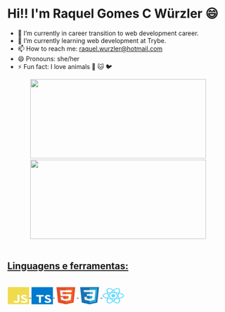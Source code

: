 # Hi!! I'm Raquel Gomes C Würzler 😄

- 🔭 I’m currently in career transition to web development career.
- 🌱 I’m currently learning web development at Trybe.
- 📫 How to reach me: raquel.wurzler@hotmail.com
- 😄 Pronouns: she/her
- ⚡ Fun fact: I love animals 🐶 🐱 🐦

<div align="center">
  <a href="https://github.com/Raquel-Wurzler">
  <img height="180em" width="400px" src="https://github-readme-stats.vercel.app/api?username=Raquel-Wurzler&count_private=true&show_icons=true&theme=tokyonight&include_all_commits=true"/>
  <img height="180em" width="400px" src="https://github-readme-stats.vercel.app/api/top-langs/?username=Raquel-Wurzler&layout=compact&langs_count=7&theme=tokyonight"/>
</div><br>

## Linguagens e ferramentas:
<div style="display: inline_block"><br>
  <img align="center" alt="Raquel-Js" height="40" width="50" src="https://raw.githubusercontent.com/devicons/devicon/master/icons/javascript/javascript-plain.svg">
  <img align="center" alt="Raquel-Ts" height="40" width="50" src="https://raw.githubusercontent.com/devicons/devicon/master/icons/typescript/typescript-plain.svg">
  <img align="center" alt="Raquel-HTML" height="40" width="50" src="https://raw.githubusercontent.com/devicons/devicon/master/icons/html5/html5-original.svg">
  <img align="center" alt="Raquel-CSS" height="40" width="50" src="https://raw.githubusercontent.com/devicons/devicon/master/icons/css3/css3-original.svg">
  <img align="center" alt="Raquel-React" height="40" width="50" src="https://raw.githubusercontent.com/devicons/devicon/master/icons/react/react-original.svg">
  
</div>
